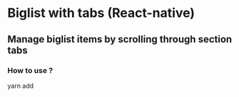 
# Biglist with tabs (React-native)
## Manage biglist items by scrolling through section tabs 

### How to use ?
yarn add 